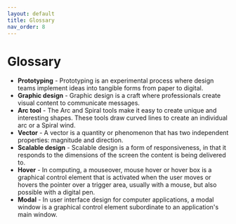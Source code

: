 ```yaml
---
layout: default
title: Glossary
nav_order: 8
---
```


# Glossary

- **Prototyping** - Prototyping is an experimental process where design teams implement ideas into tangible forms from paper to digital.
- **Graphic design** - Graphic design is a craft where professionals create visual content to communicate messages.
- **Arc tool** - The Arc and Spiral tools make it easy to create unique and interesting shapes. These tools draw curved lines to create an individual arc or a Spiral wind.
- **Vector** - A vector is a quantity or phenomenon that has two independent properties: magnitude and direction.
- **Scalable design** - Scalable design is a form of responsiveness, in that it responds to the dimensions of the screen the content is being delivered to.
- **Hover** - In computing, a mouseover, mouse hover or hover box is a graphical control element that is activated when the user moves or hovers the pointer over a trigger area, usually with a mouse, but also possible with a digital pen.
- **Modal** - In user interface design for computer applications, a modal window is a graphical control element subordinate to an application's main window.
